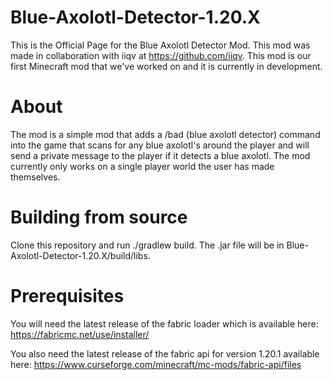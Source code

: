 # Blue-Axolotl-Detector-1.20.X

This is the Official Page for the Blue Axolotl Detector Mod. This mod was made in collaboration with iiqv at https://github.com/iiqv.
This mod is our first Minecraft mod that we've worked on and it is currently in development.

# About

The mod is a simple mod that adds a /bad (blue axolotl detector) command into the game that scans for any blue axolotl's around the player and will send a private message to the player if it detects a blue axolotl.
The mod currently only works on a single player world the user has made themselves.

# Building from source

Clone this repository and run ./gradlew build. The .jar file will be in Blue-Axolotl-Detector-1.20.X/build/libs.

# Prerequisites

You will need the latest release of the fabric loader which is available here: https://fabricmc.net/use/installer/

You also need the latest release of the fabric api for version 1.20.1 available here: https://www.curseforge.com/minecraft/mc-mods/fabric-api/files
